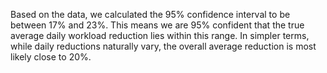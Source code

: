 Based on the data, we calculated the 95% confidence interval to be between 17% and 23%. This means we are 95% confident that the true average daily workload reduction lies within this range. In simpler terms, while daily reductions naturally vary, the overall average reduction is most likely close to 20%.

